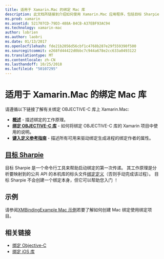 ```yaml
---
title: 适用于 Xamarin.Mac 的绑定 Mac 库
description: 此文档所链接到介绍如何使用 Xamarin.Mac 应用程序，包括目标 Sharpie 和示例代码中的 Objective C 绑定的指南。
ms.prod: xamarin
ms.assetid: 521707CD-79D3-488A-84CB-A37EBF93AC94
ms.technology: xamarin-mac
author: lobrien
ms.author: laobri
ms.date: 01/13/2017
ms.openlocfilehash: fde21b2056d56cbf1c4768b287e29f559390f500
ms.sourcegitcommit: e268fd44422d0bbc7c944a678e2cc633a0493122
ms.translationtype: MT
ms.contentlocale: zh-CN
ms.lasthandoff: 10/25/2018
ms.locfileid: "50107295"
---
```

# <a name="binding-mac-libraries-for-xamarinmac"></a>适用于 Xamarin.Mac 的绑定 Mac 库

请遵循以下链接了解有关绑定 OBJECTIVE-C 库上 Xamarin.Mac:

- [**概述**](~/cross-platform/macios/binding/overview.md) -
  描述绑定的工作原理。
- [**绑定 OBJECTIVE-C 库**](~/cross-platform/macios/binding/objective-c-libraries.md) -
  如何将绑定 OBJECTIVE-C 库的 Xamarin 项目中使用的说明。
- [**键入定义参考指南**](~/cross-platform/macios/binding/binding-types-reference.md) -
  描述所有可用来驱动绑定生成进程的绑定作者的属性。

## <a name="objective-sharpiecross-platformmaciosbindingobjective-sharpieindexmd"></a>[目标 Sharpie](~/cross-platform/macios/binding/objective-sharpie/index.md)

目标 Sharpie 是一个命令行工具来帮助启动绑定的第一次传递。
其工作原理是分析要映射到的公共 API 的本机库的标头文件[绑定定义](~/cross-platform/macios/binding/binding-types-reference.md)（否则手动完成该过程）。 目标 Sharpie 不会创建一个绑定本身，但它可以帮助您入门 ！

## <a name="examples"></a>示例

请参阅[XMBindingExample Mac 示例](https://github.com/xamarin/mac-samples/tree/master/XMBindingExample)若要了解如何创建 Mac 绑定使用绑定项目。

## <a name="related-links"></a>相关链接

- [绑定 Objective-C](~/cross-platform/macios/binding/index.md)
- [绑定 iOS 库](~/ios/platform/binding-objective-c/index.md)
